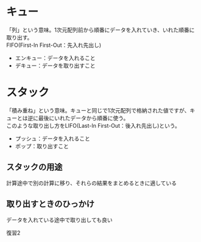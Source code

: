 # キュー
「列」という意味。1次元配列前から順番にデータを入れていき、いれた順番に取り出す。  
FIFO(First-In First-Out：先入れ先出し)  
 - エンキュー：データを入れること
 - デキュー：データを取り出すこと

# スタック
「積み重ね」という意味。キューと同じで1次元配列で格納された値ですが、キューとは逆に最後にいれたデータから順番に使う。  
このような取り出し方をLIFO(Last-In First-Out：後入れ先出し)という。  
 - プッシュ：データを入れること
 - ポップ：取り出すこと

## スタックの用途
計算途中で別の計算に移り、それらの結果をまとめるときに適している

## 取り出すときのひっかけ
データを入れている途中で取り出しても良い

復習2
